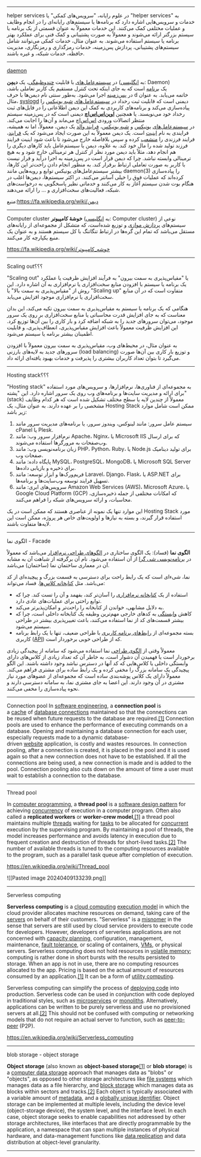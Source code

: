 
----------------------------------
helper services
در علوم رایانه، "سرویس‌های کمکی" یا "helper services" به خدمات و سرویس‌هایی اشاره دارد که برنامه‌ها یا سیستم‌های رایانه‌ای را در انجام وظایف و عملیات مختلفی کمک می‌کنند. این خدمات معمولاً به عنوان قسمتی از یک برنامه یا سیستم بزرگتر ارائه می‌شوند و معمولاً به صورت پشتیبانی و کمک فنی برای عملکرد بهتر برنامه یا سیستم استفاده می‌شوند. به عنوان مثال، خدمات کمکی می‌توانند شامل سیستم‌های پشتیبانی، پردازش پس‌زمینه، خدمات رمزگذاری و رمزنگاری، مدیریت حافظه، خدمات شبکه، و غیره باشند.

------------
[daemon](https://en.wikipedia.org/wiki/Daemon_(computing))

در [سیستم‌عامل‌های](https://fa.wikipedia.org/wiki/%D8%B3%DB%8C%D8%B3%D8%AA%D9%85%E2%80%8C%D8%B9%D8%A7%D9%85%D9%84 "سیستم‌عامل") با قابلیت [چندوظیفگی](https://fa.wikipedia.org/wiki/%DA%86%D9%86%D8%AF%DA%A9%D8%A7%D8%B1%DA%AF%DB%8C "چندکارگی")، یک **دیمِن** (به [انگلیسی](https://fa.wikipedia.org/wiki/%D8%B2%D8%A8%D8%A7%D9%86_%D8%A7%D9%86%DA%AF%D9%84%DB%8C%D8%B3%DB%8C "زبان انگلیسی"): Daemon) یک [برنامه](https://fa.wikipedia.org/wiki/%D8%A8%D8%B1%D9%86%D8%A7%D9%85%D9%87_(%D8%B1%D8%A7%DB%8C%D8%A7%D9%86%D9%87) "برنامه (رایانه)") است که به جای اینکه تحت کنترل مستقیم یک کاربر تعاملی باشد، در [پس‌زمینه](https://fa.wikipedia.org/w/index.php?title=%D9%BE%D8%B3%E2%80%8C%D8%B2%D9%85%DB%8C%D9%86%D9%87_(%D8%A8%D8%B1%D9%86%D8%A7%D9%85%D9%87_%D8%B1%D8%A7%DB%8C%D8%A7%D9%86%D9%87)&action=edit&redlink=1 "پس‌زمینه (برنامه رایانه) (صفحه وجود ندارد)") اجرا می‌شود. به‌طور سنتی نام دیمن‌ها با حرف d خاتمه می‌یابد. به عنوان مثال، [syslogd](https://fa.wikipedia.org/w/index.php?title=Syslogd&action=edit&redlink=1 "Syslogd (صفحه وجود ندارد)") دیمنی است که قابلیت ثبت رخداد در [سیستم‌عامل‌های](https://fa.wikipedia.org/wiki/%D8%B3%DB%8C%D8%B3%D8%AA%D9%85%E2%80%8C%D8%B9%D8%A7%D9%85%D9%84 "سیستم‌عامل") [شبه یونیکس](https://fa.wikipedia.org/wiki/%D8%B4%D8%A8%D9%87_%DB%8C%D9%88%D9%86%DB%8C%DA%A9%D8%B3 "شبه یونیکس") را پیاده‌سازی می‌کند و برنامه‌های کاربردی به کمک این دیمن اطلاعاتی را در فایل‌های ثبت رخداد خود می‌نویسند. یا همچنین **[اوپن‌اس‌اس‌اچ](https://fa.wikipedia.org/wiki/%D8%A7%D9%88%D9%BE%D9%86%E2%80%8C%D8%A7%D8%B3%E2%80%8C%D8%A7%D8%B3%E2%80%8C%D8%A7%DA%86 "اوپن‌اس‌اس‌اچ")** دیمنی است که در پس‌زمینه سیستم منتظر اتصالات ورودی [اس‌اس‌اچ](https://fa.wikipedia.org/wiki/%D8%A7%D8%B3%E2%80%8C%D8%A7%D8%B3%E2%80%8C%D8%A7%DA%86 "اس‌اس‌اچ") می‌ماند و آن‌ها را اجابت می‌کند. در [سیستم‌عامل‌های](https://fa.wikipedia.org/wiki/%D8%B3%DB%8C%D8%B3%D8%AA%D9%85%E2%80%8C%D8%B9%D8%A7%D9%85%D9%84 "سیستم‌عامل") [یونیکس](https://fa.wikipedia.org/wiki/%DB%8C%D9%88%D9%86%DB%8C%DA%A9%D8%B3 "یونیکس") و [شبه یونیکس](https://fa.wikipedia.org/wiki/%D8%B4%D8%A8%D9%87_%DB%8C%D9%88%D9%86%DB%8C%DA%A9%D8%B3 "شبه یونیکس")، [فرایند والد](https://fa.wikipedia.org/wiki/%D9%81%D8%B1%D8%A7%DB%8C%D9%86%D8%AF_%D9%88%D8%A7%D9%84%D8%AF "فرایند والد") یک دیمن، معمولاً، اما نه همیشه، فرایندی به نام [اینیت](https://fa.wikipedia.org/wiki/%D8%A7%DB%8C%D9%86%DB%8C%D8%AA "اینیت") است. یک دیمن معمولاً به این صورت ایجاد می‌شود که یک [فرایند](https://fa.wikipedia.org/wiki/%D9%81%D8%B1%D8%A7%DB%8C%D9%86%D8%AF_(%D8%B9%D9%84%D9%88%D9%85_%D8%B1%D8%A7%DB%8C%D8%A7%D9%86%D9%87) "فرایند (علوم رایانه)")، فرایند فرزندی را [منشعب](https://fa.wikipedia.org/wiki/%D8%A7%D9%86%D8%B4%D8%B9%D8%A7%D8%A8_(%D8%B3%DB%8C%D8%B3%D8%AA%D9%85%E2%80%8C%D8%B9%D8%A7%D9%85%D9%84) "انشعاب (سیستم‌عامل)") کرده و سپس بلافاصله خارج می‌شود تا باعث شود اینیت فرایند فرزند تولید شده را مال خود کند. به علاوه، دیمن یا سیستم‌عامل باید کارهای دیگری را هم انجام دهد، مثلاً باید دیمن مورد نظر از کنترل هر ترمینالی خارج شود و به هیچ ترمینالی وابسته نباشد. چرا که دیمن قرار است در پس‌زمینه به اجرا درآید و قرار نیست با کاربر به صورت تعاملی ارتباط برقرار کند. به منظور انجام دادن راحت‌تر این کارها، بیشتر سیستم‌عامل‌های یونیکس توابع و رویه‌هایی مانند daemon(3) را پیاده‌سازی کرده‌اند که عملیات فوق را خیلی آسانتر می‌کنند. در اکثر سیستم‌ها، دیمن‌ها اغلب در هنگام بوت شدن سیستم آغاز به کار می‌کنند و خدماتی نظیر پاسخگویی به درخواست‌های شبکه، فعالیت‌های سخت‌افزاری و … را ارائه می‌دهند.

منبع:https://fa.wikipedia.org/wiki/دیمن

-----------------
Computer cluster
**خوشهٔ کامپیوتر** (به [انگلیسی](https://fa.wikipedia.org/wiki/%D8%B2%D8%A8%D8%A7%D9%86_%D8%A7%D9%86%DA%AF%D9%84%DB%8C%D8%B3%DB%8C "زبان انگلیسی"): Computer cluster) نوعی از سیستم‌های [پردازش موازی](https://fa.wikipedia.org/wiki/%D9%BE%D8%B1%D8%AF%D8%A7%D8%B2%D8%B4_%D9%85%D9%88%D8%A7%D8%B2%DB%8C "پردازش موازی") و توزیع شده‌است، که متشکل از مجموعه‌ای از رایانه‌های مستقل می‌باشد که تمام این گره‌ها در ارتباط تنگاتنگ با کل سیستم هستند و به عنوان یک منبع یکپارچه کار می‌کنند.

https://fa.wikipedia.org/wiki/خوشه_کامپیوتر

--------------------

Scaling out؟؟؟

"Scaling out" یا "مقیاس‌پذیری به سمت بیرون" به فرآیند افزایش ظرفیت یا عملکرد یک برنامه یا سیستم با افزودن منابع سخت‌افزاری یا نرم‌افزاری به آن اشاره دارد. این روش از "مقیاس‌پذیری به سمت بالا" یا "Scaling up" متفاوت است که در آن منابع سخت‌افزاری یا نرم‌افزاری موجود افزایش می‌یابد.

هنگامی که یک برنامه یا سیستم به مقیاس‌پذیری به سمت بیرون تکیه می‌کند، این بدان معناست که به جای افزایش قدرت محاسباتی یا منابع سخت‌افزاری بر روی یک سرور موجود، می‌توان سرور‌های جدید را به شبکه اضافه کرد و بار کاری را بین آن‌ها توزیع کرد. این افزایش ظرفیت معمولاً باعث افزایش مقیاس‌پذیری، انعطاف‌پذیری، و قابلیت اطمینان بیشتر برنامه یا سیستم می‌شود.

به عنوان مثال، در محیط‌های وب، مقیاس‌پذیری به سمت بیرون معمولاً با افزودن سرور‌های جدید به لایه‌های بارزنی (load balancing) و توزیع بار کاری بین آن‌ها صورت می‌گیرد تا بتوان تعداد کاربران بیشتری را پذیرفت و خدمات بهبود یافته‌ای ارائه داد.

----------------
Hosting stack؟؟؟

"Hosting stack" به مجموعه‌ای از فناوری‌ها، نرم‌افزارها، و سرویس‌های مورد استفاده برای ارائه و مدیریت سایت‌ها و برنامه‌های وب روی یک سرور اشاره دارد. این "پشته" (stack) معمولاً از چندین لایه یا سطح مختلف تشکیل شده است که هر کدام وظایف مشخصی را بر عهده دارند. به عنوان مثال، یک Hosting Stack ممکن است شامل موارد زیر باشد:

1. سیستم عامل سرور: مانند لینوکس، ویندوز سرور، یا برنامه‌های مدیریت سرور مانند cPanel یا Plesk.
2. نرم‌افزار سرور وب: مانند Apache، Nginx، یا Microsoft IIS که برای ارسال وب‌صفحات به مرورگرها استفاده می‌شوند.
3. زبان برنامه‌نویسی وب: مانند PHP، Python، Ruby، یا Node.js برای تولید دینامیک صفحات وب.
4. پایگاه داده: مانند MySQL، PostgreSQL، MongoDB، یا Microsoft SQL Server برای ذخیره و بازیابی داده‌ها.
5. فریم‌ورک‌ها و ابزار توسعه: مانند Laravel، Django، Flask، یا ASP.NET برای تسهیل فرایند توسعه وب‌سایت‌ها و برنامه‌ها.
6. سرویس‌های ابری: مانند Amazon Web Services (AWS)، Microsoft Azure، یا Google Cloud Platform (GCP) که امکانات مختلفی از جمله ذخیره‌سازی، محاسبات، و ارائه سرویس‌های شبکه را فراهم می‌کنند.

این موارد تنها یک نمونه از عناصری هستند که ممکن است در یک Hosting Stack مورد استفاده قرار گیرند، و بسته به نیازها و اولویت‌های خاص هر پروژه، ممکن است این لایه‌ها متفاوت باشند.

-------------
الگوی نما -  Facade

**الگوی نما** (فساد): یک الگوی ساختاری در [الگوهای طراحی نرم‌افزار](https://fa.wikipedia.org/wiki/%D8%A7%D9%84%DA%AF%D9%88%DB%8C_%D8%B7%D8%B1%D8%A7%D8%AD%DB%8C_(%D8%AF%D8%A7%D9%86%D8%B4_%D8%B1%D8%A7%DB%8C%D8%A7%D9%86%D9%87) "الگوی طراحی (دانش رایانه)") می‌باشد که معمولاً در [برنامه‌نویسی شی گرا](https://fa.wikipedia.org/wiki/%D8%A8%D8%B1%D9%86%D8%A7%D9%85%D9%87%E2%80%8C%D9%86%D9%88%DB%8C%D8%B3%DB%8C_%D8%B4%DB%8C%D8%A1%DA%AF%D8%B1%D8%A7 "برنامه‌نویسی شیءگرا") از آن استفاده می‌شود. نام آن برگرفته از شباهت آن به مشابه آن در معماری ساختمان نما (ساختمان) می‌باشد.

نما، شیءای است که یک رابط راحت برای دسترسی به قسمت بزرگ و پیچیده‌ای از کد می‌باشد. مثل [کتابخانه کلاس‌ها](https://fa.wikipedia.org/wiki/%DA%A9%D8%AA%D8%A7%D8%A8%D8%AE%D8%A7%D9%86%D9%87_(%D8%B1%D8%A7%DB%8C%D8%A7%D9%86%D9%87) "کتابخانه (رایانه)"). فساد می‌تواند:

- استفاده از یک [کتابخانه نرم‌افزاری](https://fa.wikipedia.org/wiki/%DA%A9%D8%AA%D8%A7%D8%A8%D8%AE%D8%A7%D9%86%D9%87_(%D8%B1%D8%A7%DB%8C%D8%A7%D9%86%D9%87) "کتابخانه (رایانه)") را آسان‌تر کند، بفهمد و آن را تست کند. چرا که توابع راحتی برای عملیات‌های عادی دارد.
- به دلایل مشابهی، خواندن از کتابخانه را راحت‌تر و امکان‌پذیرتر می‌کند.
- کاهش [وابستگی](https://fa.wikipedia.org/wiki/%D8%AC%D9%81%D8%AA%DA%AF%D8%B1%DB%8C_(%D8%AF%D8%A7%D9%86%D8%B4_%D8%B1%D8%A7%DB%8C%D8%A7%D9%86%D9%87) "جفتگری (دانش رایانه)") به کدهای خارجی مهم‌ترین وظیفه یک کتابخانه داخلی است، چرا که بیشتر قسمت‌های کد از نما استفاده می‌کنند، باعث تغییرپذیری بیشتر در طراحی سیستم می‌شود.
- بسته مجموعه‌ای از [رابط‌های برنامه کاربری](https://fa.wikipedia.org/wiki/%D8%B1%D8%A7%D8%A8%D8%B7_%D8%A8%D8%B1%D9%86%D8%A7%D9%85%D9%87%E2%80%8C%D9%86%D9%88%DB%8C%D8%B3%DB%8C_%DA%A9%D8%A7%D8%B1%D8%A8%D8%B1%D8%AF%DB%8C "رابط برنامه‌نویسی کاربردی") با طراحی ضعیف، تنها با یک رابط برنامه کاربری ([API](https://fa.wikipedia.org/wiki/API "API")) که از طراحی خوبی برخوردار است.

معمولاً وقتی از [الگوی طراحی](https://fa.wikipedia.org/wiki/%D8%A7%D9%84%DA%AF%D9%88%DB%8C_%D8%B7%D8%B1%D8%A7%D8%AD%DB%8C "الگوی طراحی") نما استفاده می‌شود که سامانه از پیچیدگی زیادی برخوردار است یا فهمیدن آن دشوار است، به خاطر آن که تعداد زیادی از کلاس‌های دارای وابستگی داخلی یا کلاس‌هایی که کد آنها در دسترس نباشد وجود داشته باشند. این الگو پیچیدگی یک سامانه بزرگ را مخفی کرده و یک رابط ساده برای مشتری فراهم می‌کند. معمولاً دارای یک کلاس پوشه‌بندی ساده است که مجموعه‌ای از عضوهای مورد نیاز مشتری در آن وجود دارند. این اعضا به جای مشتری نما، به سامانه دسترسی دارند و نحوه پیاده‌سازی را مخفی می‌کنند.


-----------------
 Connection pool
In [software engineering](https://en.wikipedia.org/wiki/Software_engineering "Software engineering"), a **connection pool** is a [cache](https://en.wikipedia.org/wiki/Database_cache "Database cache") of [database connections](https://en.wikipedia.org/wiki/Database_connection "Database connection") maintained so that the connections can be reused when future requests to the database are required.[[1]](https://en.wikipedia.org/wiki/Connection_pool#cite_note-Pugh-1) Connection pools are used to enhance the performance of executing commands on a database. Opening and maintaining a database connection for each user, especially requests made to a dynamic database-driven [website](https://en.wikipedia.org/wiki/Website "Website") application, is costly and wastes resources. In connection pooling, after a connection is created, it is placed in the pool and it is used again so that a new connection does not have to be established. If all the connections are being used, a new connection is made and is added to the pool. Connection pooling also cuts down on the amount of time a user must wait to establish a connection to the database.

-------------------------

 Thread pool
 
In [computer programming](https://en.wikipedia.org/wiki/Computer_programming "Computer programming"), a **thread pool** is a [software design pattern](https://en.wikipedia.org/wiki/Software_design_pattern "Software design pattern") for achieving [concurrency](https://en.wikipedia.org/wiki/Concurrency_(computer_science) "Concurrency (computer science)") of execution in a computer program. Often also called a **replicated workers** or **worker-crew model**,[[1]](https://en.wikipedia.org/wiki/Thread_pool#cite_note-1) a thread pool maintains multiple [threads](https://en.wikipedia.org/wiki/Thread_(computer_science) "Thread (computer science)") waiting for [tasks](https://en.wikipedia.org/wiki/Task_(computers) "Task (computers)") to be allocated for [concurrent](https://en.wikipedia.org/wiki/Concurrent_computing "Concurrent computing") execution by the supervising program. By maintaining a pool of threads, the model increases performance and avoids latency in execution due to frequent creation and destruction of threads for short-lived tasks.[[2]](https://en.wikipedia.org/wiki/Thread_pool#cite_note-2) The number of available threads is tuned to the computing resources available to the program, such as a parallel task queue after completion of execution.

https://en.wikipedia.org/wiki/Thread_pool

![[Pasted image 20240409133239.png]]

----------------
 Serverless computing
 
**Serverless computing** is a [cloud computing](https://en.wikipedia.org/wiki/Cloud_computing "Cloud computing") [execution model](https://en.wikipedia.org/wiki/Execution_model "Execution model") in which the cloud provider allocates machine resources on demand, taking care of the [servers](https://en.wikipedia.org/wiki/Server_(computing) "Server (computing)") on behalf of their customers. "Serverless" is a [misnomer](https://en.wikipedia.org/wiki/Misnomer "Misnomer") in the sense that servers are still used by cloud service providers to execute code for developers. However, developers of serverless applications are not concerned with [capacity planning](https://en.wikipedia.org/wiki/Capacity_planning "Capacity planning"), configuration, management, maintenance, [fault tolerance](https://en.wikipedia.org/wiki/Fault_tolerance "Fault tolerance"), or scaling of containers, [VMs](https://en.wikipedia.org/wiki/Virtual_machine "Virtual machine"), or physical servers. Serverless computing does not hold resources in [volatile memory](https://en.wikipedia.org/wiki/Volatile_memory "Volatile memory"); computing is rather done in short bursts with the results persisted to storage. When an app is not in use, there are no computing resources allocated to the app. Pricing is based on the actual amount of resources consumed by an application.[[1]](https://en.wikipedia.org/wiki/Serverless_computing#cite_note-techcrunch-lambda-1) It can be a form of [utility computing](https://en.wikipedia.org/wiki/Utility_computing "Utility computing").

Serverless computing can simplify the process of [deploying code](https://en.wikipedia.org/wiki/Software_deployment "Software deployment") into production. Serverless code can be used in conjunction with code deployed in traditional styles, such as [microservices](https://en.wikipedia.org/wiki/Microservices "Microservices") or [monoliths](https://en.wikipedia.org/wiki/Monolithic_application "Monolithic application"). Alternatively, applications can be written to be purely serverless and use no provisioned servers at all.[[2]](https://en.wikipedia.org/wiki/Serverless_computing#cite_note-lambda-api-gateway-2) This should not be confused with computing or networking models that do not require an actual server to function, such as [peer-to-peer](https://en.wikipedia.org/wiki/Peer-to-peer "Peer-to-peer") (P2P).

https://en.wikipedia.org/wiki/Serverless_computing

-----------------
blob storage - object storage

**Object storage** (also known as **object-based storage**[[1]](https://en.wikipedia.org/wiki/Object_storage#cite_note-1) or **blob storage**) is a [computer data storage](https://en.wikipedia.org/wiki/Computer_data_storage "Computer data storage") approach that manages data as "blobs" or "objects", as opposed to other storage architectures like [file systems](https://en.wikipedia.org/wiki/File_systems "File systems") which manages data as a file hierarchy, and [block storage](https://en.wikipedia.org/wiki/Block_storage "Block storage") which manages data as blocks within sectors and tracks.[[2]](https://en.wikipedia.org/wiki/Object_storage#cite_note-2) Each object is typically associated with a variable amount of [metadata](https://en.wikipedia.org/wiki/Metadata "Metadata"), and a [globally unique identifier](https://en.wikipedia.org/wiki/Globally_unique_identifier "Globally unique identifier"). Object storage can be implemented at multiple levels, including the device level (object-storage device), the system level, and the interface level. In each case, object storage seeks to enable capabilities not addressed by other storage architectures, like interfaces that are directly programmable by the application, a namespace that can span multiple instances of physical hardware, and data-management functions like [data replication](https://en.wikipedia.org/wiki/Data_replication "Data replication") and data distribution at object-level granularity.


-----------------

